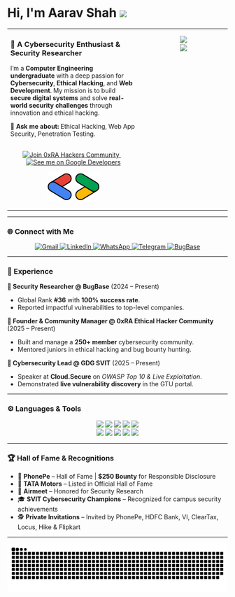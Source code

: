 # Hi, I'm Aarav Shah <img src="https://media.giphy.com/media/hvRJCLFzcasrR4ia7z/giphy.gif" width="35">

<table>
  <tr>
    <td valign="top" width="60%">
      
### 🧠 A Cybersecurity Enthusiast & Security Researcher

I’m a **Computer Engineering undergraduate** with a deep passion for **Cybersecurity**, **Ethical Hacking**, and **Web Development**.
My mission is to build **secure digital systems** and solve **real-world security challenges** through innovation and ethical hacking.

💬 **Ask me about:** Ethical Hacking, Web App Security, Penetration Testing.
<br><br>
<p align="center">
  <a href="https://chat.whatsapp.com/Jw6yqmlolc77auj4dLrcbp" target="_blank">
    <img src="https://img.shields.io/badge/Join-WhatsApp%20Community-25D366?style=for-the-badge&logo=whatsapp&logoColor=white" alt="Join 0xRA Hackers Community"/>
  </a>&nbsp;&nbsp;
  <a href="https://gdg.community.dev/gdg-on-campus-sardar-vallabhbhai-patel-institute-of-technology-vasad-india/" target="_blank">
    <img src="https://img.shields.io/badge/See%20me%20on-Google%20Developers-4285F4?style=for-the-badge&logo=google&logoColor=white" alt="See me on Google Developers"/>
  </a>
</p>
<p align="center">
  <img src="GDG.png" alt="GDG Logo" width="120">
</p>

</td>
<td valign="top" width="40%">
      
<p align="center">
  <img src="https://github-readme-stats.vercel.app/api?username=Ap1311&show_icons=true&theme=radical&rank_icon=github" height="165"/>
  <br>
  <img src="https://github-readme-stats.vercel.app/api/top-langs/?username=Ap1311&layout=compact&theme=radical" height="185"/>
</p>
      
</td>
</tr>
</table>

---

### 🌐 Connect with Me
<p align="center">
  <a href="mailto:aaravprogrammers@gmail.com" target="_blank">
    <img src="https://img.shields.io/badge/Gmail-D14836?style=for-the-badge&logo=gmail&logoColor=white" alt="Gmail"/>
  </a>
  <a href="https://www.linkedin.com/in/aaravshah1311" target="_blank">
    <img src="https://img.shields.io/badge/LinkedIn-0077B5?style=for-the-badge&logo=linkedin&logoColor=white" alt="LinkedIn"/>
  </a>
  <a href="#" target="_blank">
    <img src="https://img.shields.io/badge/WhatsApp-25D366?style=for-the-badge&logo=whatsapp&logoColor=white" alt="WhatsApp"/>
  </a>
  <a href="#" target="_blank">
    <img src="https://img.shields.io/badge/Telegram-26A5E4?style=for-the-badge&logo=telegram&logoColor=white" alt="Telegram"/>
  </a>
  <a href="https://bugbase.ai/profile/aaravrudra0806" target="_blank">
    <img src="https://img.shields.io/badge/BugBase-1C1C1E?style=for-the-badge&logo=bugcrowd&logoColor=white" alt="BugBase"/>
  </a>
</p>

---

### 🧩 Experience

**🔹 Security Researcher @ BugBase** (2024 – Present)
- Global Rank **#36** with **100% success rate**.
- Reported impactful vulnerabilities to top-level companies.

**🔹 Founder & Community Manager @ 0xRA Ethical Hacker Community** (2025 – Present)
- Built and manage a **250+ member** cybersecurity community.
- Mentored juniors in ethical hacking and bug bounty hunting.

**🔹 Cybersecurity Lead @ GDG SVIT** (2025 – Present)
- Speaker at **Cloud.Secure** on *OWASP Top 10 & Live Exploitation*.
- Demonstrated **live vulnerability discovery** in the GTU portal.

---

### ⚙️ Languages & Tools
<p align="center">
  <img src="https://img.shields.io/badge/C-00599C?style=for-the-badge&logo=c&logoColor=white"/>
  <img src="https://img.shields.io/badge/Python-3776AB?style=for-the-badge&logo=python&logoColor=white"/>
  <img src="https://img.shields.io/badge/JavaScript-F7DF1E?style=for-the-badge&logo=javascript&logoColor=black"/>
  <img src="https://img.shields.io/badge/HTML5-E34F26?style=for-the-badge&logo=html5&logoColor=white"/>
  <img src="https://img.shields.io/badge/CSS3-1572B6?style=for-the-badge&logo=css3&logoColor=white"/>
  <br>
  <img src="https://img.shields.io/badge/Kali_Linux-557C94?style=for-the-badge&logo=kali-linux&logoColor=white"/>
  <img src="https://img.shields.io/badge/Burp_Suite-FF6600?style=for-the-badge&logo=burp-suite&logoColor=white"/>
  <img src="https://img.shields.io/badge/Docker-2496ED?style=for-the-badge&logo=docker&logoColor=white"/>
  <img src="https://img.shields.io/badge/Git-F05032?style=for-the-badge&logo=git&logoColor=white"/>
  <img src="https://img.shields.io/badge/Google_Cloud-4285F4?style=for-the-badge&logo=google-cloud&logoColor=white"/>
</p>

---

### 🏆 Hall of Fame & Recognitions
- 🏅 **PhonePe** – Hall of Fame | **$250 Bounty** for Responsible Disclosure
- 🚗 **TATA Motors** – Listed in Official Hall of Fame
- 💬 **Airmeet** – Honored for Security Research
- 🎓 **SVIT Cybersecurity Champions** – Recognized for campus security achievements
- 🕵️ **Private Invitations** – Invited by PhonePe, HDFC Bank, VI, ClearTax, Locus, Hike & Flipkart

---

<p align="center">
  <img src="https://github.com/Platane/snk/raw/output/github-contribution-grid-snake.svg" alt="snake animation" />
</p>
